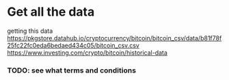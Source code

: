 # Get all the data

getting this data
https://pkgstore.datahub.io/cryptocurrency/bitcoin/bitcoin_csv/data/b81f78f25fc22fc0eda6bedaed434c05/bitcoin_csv.csv
https://www.investing.com/crypto/bitcoin/historical-data

### TODO: see what terms and conditions
